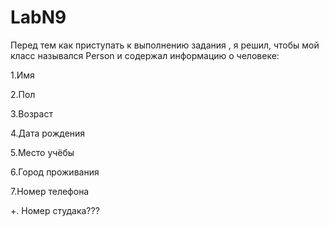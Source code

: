 # LabN9

Перед тем как приступать к выполнению задания , я решил, чтобы мой класс назывался Person и содержал информацию о человеке:

1.Имя

2.Пол

3.Возраст

4.Дата рождения

5.Место учёбы

6.Город проживания

7.Номер телефона

+. Номер студака???
